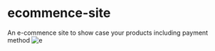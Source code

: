 # ecommence-site
An e-commence site to show case your products including payment method
![e](https://github.com/Ndifoinhilary/ecommence-site/assets/70800267/47d5298e-e574-46d5-b339-1643248e4cdf)
